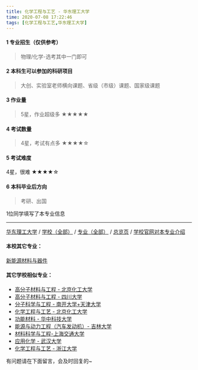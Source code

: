 ```yaml
---
title: 化学工程与工艺 - 华东理工大学
time: 2020-07-08 17:22:46
tags: [化学工程与工艺,华东理工大学]
---
```

#### 1 专业招生（仅供参考）  
> 物理/化学-选考其中一门即可


#### 2 本科生可以参加的科研项目
>  大创、实验室老师横向课题、省级（市级）课题、国家级课题



#### 3 作业量
>5星，作业超级多
★★★★★



#### 4 考试数量
>4星，考试有点多
★★★★☆



#### 5 考试难度
> 
4星，很难
★★★★☆

#### 6 本科毕业后方向
> 考研、出国

1位同学填写了本专业信息
***
[华东理工大学](http://www.jianshu.com/p/1f9c40544f83) / [学校（全部）](http://www.jianshu.com/p/3efa6bcca419) / [专业（全部）](http://www.jianshu.com/p/2d4c6d3552c2) / [总览页](http://www.jianshu.com/p/445daeb4fa00) / [学校官网对本专业介绍](http://hgxy.ecust.edu.cn/2016/0414/c1186a5678/page.htm)

#### 本校其它专业：
[新能源材料与器件](http://www.jianshu.com/p/5c64dcf7f680) 
#### 其它学校相似专业：
- [高分子材料与工程 - 北京化工大学](http://www.jianshu.com/p/077d326808ab)
- [高分子材料与工程 - 四川大学](http://www.jianshu.com/p/81f8ee185b5e )
- [分子科学与工程 - 南开大学+天津大学](http://www.jianshu.com/p/ef2a80f7bcd1) 
- [化学工程与工艺 - 北京化工大学](http://www.jianshu.com/p/27057f73c283 )
- [功能材料 - 华中科技大学](http://www.jianshu.com/p/5fd0d99fa322)
- [能源与动力工程（汽车发动机）- 吉林大学](http://www.jianshu.com/p/f0f5062075b3)
- [材料科学与工程-上海交通大学](http://www.jianshu.com/p/f5e99e8fbc41)
- [应用化学 - 武汉大学](http://www.jianshu.com/p/111bbd38bb69)
- [化学工程与工艺 - 浙江大学](http://www.jianshu.com/p/089b04ed4213)


有问题请在下面留言，会及时回复的~
